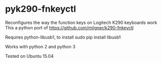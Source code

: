 # pyk290-fnkeyctl

Reconfigures the way the function keys on Logitech K290 keyboards work
This a python port of https://github.com/milgner/k290-fnkeyctl

Requires python-libusb1, to install
	sudo pip install libusb1

Works with python 2 and python 3

Tested on Ubuntu 15.04
